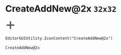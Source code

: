 # CreateAddNew@2x `32x32`
<img src="/img/CreateAddNew@2x.png" width=32 height=32>

``` CSharp
EditorGUIUtility.IconContent("CreateAddNew@2x")
```
```
CreateAddNew@2x
```
